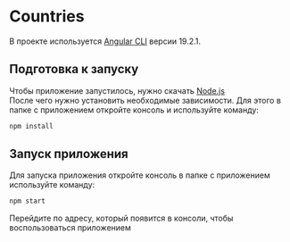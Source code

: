 # Countries

В проекте используется [Angular CLI](https://github.com/angular/angular-cli) версии 19.2.1.

## Подготовка к запуску

Чтобы приложение запустилось, нужно скачать [Node.js](https://nodejs.org/en/download/)\
После чего нужно установить необходимые зависимости. Для этого в папке с приложением откройте консоль и используйте команду:
```bash
npm install
```

## Запуск приложения

Для запуска приложения откройте консоль в папке с приложением используйте команду:

```bash
npm start
```
Перейдите по адресу, который появится в консоли, чтобы воспользоваться приложением 
